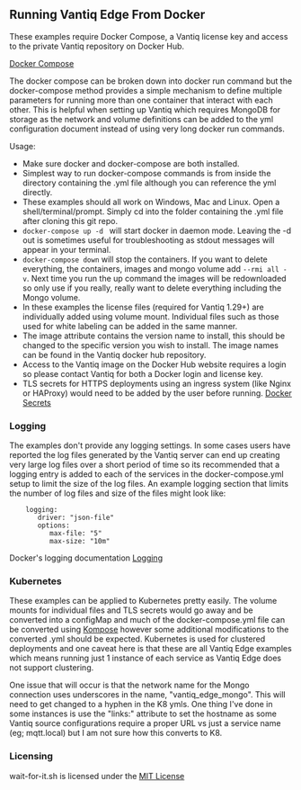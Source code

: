 ## Running Vantiq Edge From Docker

These examples require Docker Compose, a Vantiq license key and access to the private Vantiq repository on Docker Hub. 

[Docker Compose](https://docs.docker.com/compose/install/)

The docker compose can be broken down into docker run command but the docker-compose method provides a simple mechanism to define multiple parameters for running more than one container that interact with each other. This is helpful when setting up Vantiq which requires MongoDB for storage as the network and volume definitions can be added to the yml configuration document instead of using very long docker run commands. 

Usage:
* Make sure docker and docker\-compose are both installed. 
* Simplest way to run docker\-compose commands is from inside the directory containing the .yml file although you can reference the yml directly.
* These examples should all work on Windows, Mac and Linux. Open a shell/terminal/prompt. Simply cd into the folder containing the .yml file after cloning this git repo. 
* ```docker-compose up -d ``` will start docker in daemon mode. Leaving the \-d out is sometimes useful for troubleshooting as stdout messages will appear in your terminal.
* ```docker-compose down``` will stop the containers. If you want to delete everything, the containers, images and mongo volume add ```--rmi all -v```. Next time you run the up command the images will be redownloaded so only use if you really, really want to delete everything including the Mongo volume. 
* In these examples the license files (required for Vantiq 1.29+) are individually added using volume mount. Individual files such as those used for white labeling can be added in the same manner. 
* The image attribute contains the version name to install, this should be changed to the specific version you wish to install. The image names can be found in the Vantiq docker hub repository.
* Access to the Vantiq image on the Docker Hub website requires a login so please contact Vantiq for both a Docker login and license key. 
* TLS secrets for HTTPS deployments using an ingress system (like Nginx or HAProxy) would need to be added by the user before running. [Docker Secrets](https://docs.docker.com/engine/swarm/secrets/)

### Logging
The examples don't provide any logging settings. In some cases users have reported the log files generated by the Vantiq server can end up creating very large log files over a short period of time so its recommended that a logging entry is added to each of the services in the docker-compose.yml setup to limit the size of the log files. An example logging section that limits the number of log files and size of the files might look like: 
```
    logging:
       driver: "json-file"
       options:
          max-file: "5"
          max-size: "10m"
```

Docker's logging documentation [Logging](https://docs.docker.com/config/containers/logging/configure/)
<br>

### Kubernetes

These examples can be applied to Kubernetes pretty easily. The volume mounts for individual files and TLS secrets would go away and be converted into a configMap and much of the docker\-compose.yml file can be converted using [Kompose](https://kompose.io/) however some additional modifications to the converted .yml should be expected. Kubernetes is used for clustered deployments and one caveat here is that these are all Vantiq Edge examples which means running just 1 instance of each service as Vantiq Edge does not support clustering. 

One issue that will occur is that the network name for the Mongo connection uses underscores in the name, "vantiq_edge_mongo". This will need to get changed to a hyphen in the K8 ymls. One thing I've done in some instances is use the "links:<hostname>" attribute to set the hostname as some Vantiq source configurations require a proper URL vs just a service name (eg; mqtt.local) but I am not sure how this converts to K8. 

### Licensing 
  
wait-for-it.sh is licensed under the [MIT License](https://opensource.org/licenses/MIT)
